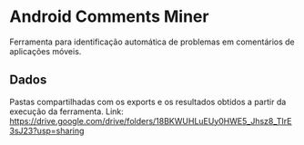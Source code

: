 # Android Comments Miner

Ferramenta para identificação automática de problemas em comentários de aplicações móveis.

## Dados

Pastas compartilhadas com os exports e os resultados obtidos a partir da execução da ferramenta.
Link: https://drive.google.com/drive/folders/18BKWUHLuEUy0HWE5_Jhsz8_TIrE3sJ23?usp=sharing
